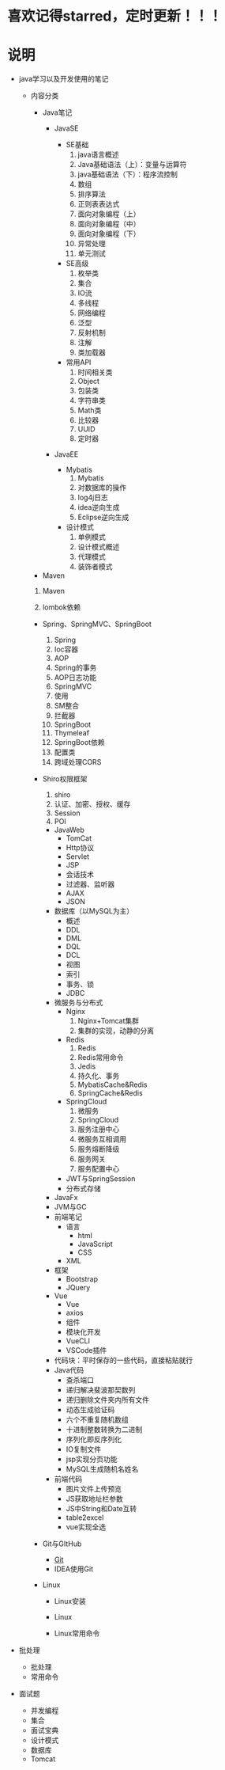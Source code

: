 # 喜欢记得starred，定时更新！！！

# 说明

- java学习以及开发使用的笔记
  - 内容分类
    - Java笔记
      - JavaSE
        - SE基础
          1. java语言概述
          2. Java基础语法（上）：变量与运算符
          3. java基础语法（下）：程序流控制
          4. 数组
          5. 排序算法
          6. 正则表表达式
          7. 面向对象编程（上）
          8. 面向对象编程（中）
          9. 面向对象编程（下）
          10. 异常处理
          11. 单元测试
        - SE高级
          1. 枚举类
          2. 集合
          3. IO流
          4. 多线程
          5. 网络编程
          6. 泛型
          7. 反射机制
          8. 注解
          9. 类加载器
        - 常用API
          1. 时间相关类
          2. Object
          3. 包装类
          4. 字符串类
          5. Math类
          6. 比较器
          7. UUID
          8. 定时器
        
      - JavaEE
        - Mybatis
          1. Mybatis
          2. 对数据库的操作
          3. log4j日志
          4. idea逆向生成
          5. Eclipse逆向生成
        - 设计模式
          1. 单例模式
          2. 设计模式概述
          3. 代理模式
          4. 装饰者模式
    - Maven
    
    1. Maven
    
    2. lombok依赖
    - Spring、SpringMVC、SpringBoot
      1. Spring
      2. Ioc容器
      3. AOP
      5. Spring的事务
      6. AOP日志功能
      7. SpringMVC
      8. 使用
      8. SM整合
      9. 拦截器
      10. SpringBoot
      11. Thymeleaf
      12. SpringBoot依赖
      13. 配置类
      14. 跨域处理CORS
    - Shiro权限框架
      1. shiro
      2. 认证、加密、授权、缓存
      3. Session
      4. POI
    
      - JavaWeb
        - TomCat
        - Http协议
        - Servlet
        - JSP
        - 会话技术
        - 过滤器、监听器
        - AJAX
        - JSON
      - 数据库（以MySQL为主）
        - 概述
        - DDL
        - DML
        - DQL
        - DCL
        - 视图
        - 索引
        - 事务、锁
        - JDBC
      - 微服务与分布式
        - Nginx
          1. Nginx+Tomcat集群
          2. 集群的实现，动静的分离
        - Redis
          1. Redis
          2. Redis常用命令
          3. Jedis
          4. 持久化、事务
          5. MybatisCache&Redis
          6. SpringCache&Redis
        - SpringCloud
          1. 微服务
          2. SpringCloud
          3. 服务注册中心
          4. 微服务互相调用
          5. 服务熔断降级
          6. 服务网关
          7. 服务配置中心
        - JWT与SpringSession
        - 分布式存储
      - JavaFx
      - JVM与GC
      - 前端笔记
        - 语言
          - html
          - JavaScript
          - CSS
        - XML
      - 框架
        - Bootstrap
        - JQuery
      - Vue
        - Vue
        - axios
        - 组件
        - 模块化开发
        - VueCLI
        - VSCode插件
      - 代码块：平时保存的一些代码，直接粘贴就行
      - Java代码
        - 查杀端口
        - 递归解决斐波那契数列
        - 递归删除文件夹内所有文件
        - 动态生成验证码
        - 六个不重复随机数组
        - 十进制整数转换为二进制
        - 序列化即反序列化
        - IO复制文件
        - jsp实现分页功能
        - MySQL生成随机名姓名
      - 前端代码
        - 图片文件上传预览
        - JS获取地址栏参数
        - JS中String和Date互转
        - table2excel
        - vue实现全选
    - Git与GItHub
      - [Git](/4、Git与GitHub/1、Git.md)
      - IDEA使用Git
    - Linux
      - Linux安装
      
      - Linux
      
      - Linux常用命令
      
        
- 批处理
  - 批处理
  - 常用命令

- 面试题
  - 并发编程
  - 集合
  - 面试宝典
  - 设计模式
  - 数据库
  - Tomcat
